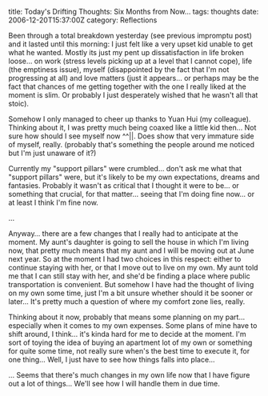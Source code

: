 title: Today's Drifting Thoughts: Six Months from Now…
tags: thoughts
date: 2006-12-20T15:37:00Z
category: Reflections

Been through a total breakdown yesterday (see previous impromptu post) and it lasted until this morning: I just felt like a very upset kid unable to get what he wanted. Mostly its just my pent up dissatisfaction in life broken loose… on work (stress levels picking up at a level that I cannot cope), life (the emptiness issue), myself (disappointed by the fact that I'm not progressing at all) and love matters (just it appears… or perhaps may be the fact that chances of me getting together with the one I really liked at the moment is slim. Or probably I just desperately wished that he wasn't all that stoic).

Somehow I only managed to cheer up thanks to Yuan Hui (my colleague). Thinking about it, I was pretty much being coaxed like a little kid then… Not sure how should I see myself now ^^||. Does show that very immature side of myself, really. (probably that's something the people around me noticed but I'm just unaware of it?)

Currently my "support pillars" were crumbled… don't ask me what that "support pillars" were, but it's likely to be my own expectations, dreams and fantasies. Probably it wasn't as critical that I thought it were to be… or something that crucial, for that matter… seeing that I'm doing fine now… or at least I think I'm fine now.

…

Anyway… there are a few changes that I really had to anticipate at the moment. My aunt's daughter is going to sell the house in which I'm living now, that pretty much means that my aunt and I will be moving out at June next year. So at the moment I had two choices in this respect: either to continue staying with her, or that I move out to live on my own. My aunt told me that I can still stay with her, and she'd be finding a place where public transportation is convenient. But somehow I have had the thought of living on my own some time, just I'm a bit unsure whether should it be sooner or later… It's pretty much a question of where my comfort zone lies, really.

Thinking about it now, probably that means some planning on my part… especially when it comes to my own expenses. Some plans of mine have to shift around, I think… it's kinda hard for me to decide at the moment. I'm sort of toying the idea of buying an apartment lot of my own or something for quite some time, not really sure when's the best time to execute it, for one thing… Well, I just have to see how things falls into place…

… Seems that there's much changes in my own life now that I have figure out a lot of things… We'll see how I will handle them in due time.

